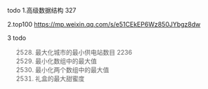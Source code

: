 todo
1.高级数据结构
    327
    
2.top100
https://mp.weixin.qq.com/s/e51CEkEP6Wz850JYbgz8dw


3 todo
>2528. 最大化城市的最小供电站数目 2236
>2439. 最小化数组中的最大值
>2513. 最小化两个数组中的最大值
>2517. 礼盒的最大甜蜜度